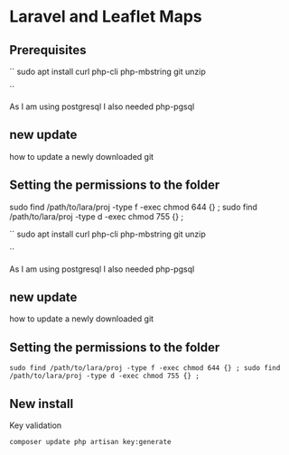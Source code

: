 # Laravel and Leaflet Maps

## Prerequisites


``
sudo apt install curl php-cli php-mbstring git unzip 

``

As I am using postgresql I also needed php-pgsql

## new update


how to update a newly downloaded git


## Setting the permissions to the folder

sudo find /path/to/lara/proj -type f -exec chmod 644 {} \;
sudo find /path/to/lara/proj -type d -exec chmod 755 {} \;

``
  sudo apt install curl php-cli php-mbstring git unzip

`` 

As I am using postgresql I also needed php-pgsql

## new update

how to update a newly downloaded git

## Setting the permissions to the folder

``
sudo find /path/to/lara/proj -type f -exec chmod 644 {} ; sudo find /path/to/lara/proj -type d -exec chmod 755 {} ;
``


## New install

Key validation 

``
  composer update
  php artisan key:generate
``
